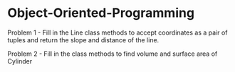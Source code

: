 # Object-Oriented-Programming

Problem 1 - Fill in the Line class methods to accept coordinates as a pair of tuples and return the slope and distance of the line.

Problem 2 - Fill in the class methods to find volume and surface area of Cylinder
